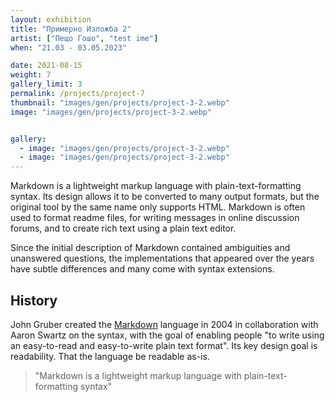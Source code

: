 ```yaml
---
layout: exhibition
title: "Примерно Изложба 2"
artist: ["Пещо Гошо", "test ime"]
when: "21.03 - 03.05.2023"

date: 2021-08-15
weight: 7
gallery_limit: 3
permalink: /projects/project-7
thumbnail: "images/gen/projects/project-3-2.webp"
image: "images/gen/projects/project-3-2.webp"


gallery:
  - image: "images/gen/projects/project-3-2.webp"
  - image: "images/gen/projects/project-3-2.webp"
---
```


Markdown is a lightweight markup language with plain-text-formatting syntax. Its design allows it to be converted to many output formats, but the original tool by the same name only supports HTML. Markdown is often used to format readme files, for writing messages in online discussion forums, and to create rich text using a plain text editor.

Since the initial description of Markdown contained ambiguities and unanswered questions, the implementations that appeared over the years have subtle differences and many come with syntax extensions.

## History

John Gruber created the [Markdown](#) language in 2004 in collaboration with Aaron Swartz on the syntax, with the goal of enabling people "to write using an easy-to-read and easy-to-write plain text format". Its key design goal is readability. That the language be readable as-is.

> "Markdown is a lightweight markup language with plain-text-formatting syntax"
